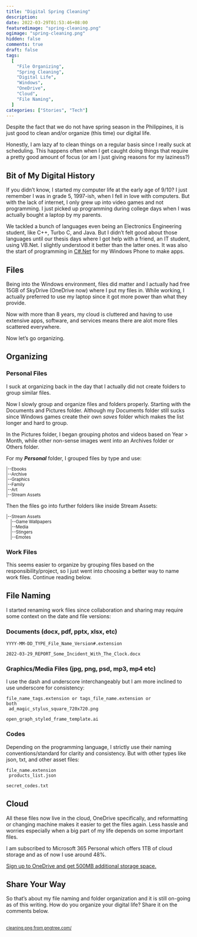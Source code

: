 ```yaml
---
title: "Digital Spring Cleaning"
description:
date: 2022-03-29T01:53:46+08:00
featuredimage: "spring-cleaning.png"
ogimage: "spring-cleaning.png"
hidden: false
comments: true
draft: false
tags:
  [
    "File Organizing",
    "Spring Cleaning",
    "Digital Life",
    "Windows",
    "OneDrive",
    "Cloud",
    "File Naming",
  ]
categories: ["Stories", "Tech"]
---
```


Despite the fact that we do not have spring season in the Philippines, it is just good to clean and/or organize (this time) our digital life.

Honestly, I am lazy af to clean things on a regular basis since I really suck at scheduling. This happens often when I get caught doing things that require a pretty good amount of focus (or am I just giving reasons for my laziness?)

## Bit of My Digital History

If you didn’t know, I started my computer life at the early age of 9/10? I just remember I was in grade 5, 1997-ish, when I fell in love with computers. But with the lack of internet, I only grew up into video games and not programming. I just picked up programming during college days when I was actually bought a laptop by my parents.

We tackled a bunch of languages even being an Electronics Engineering student, like C++, Turbo C, and Java. But I didn’t felt good about those languages until our thesis days where I got help with a friend, an IT student, using VB.Net. I slightly understood it better than the latter ones. It was also the start of programming in [C#.Net](<[http://C#.Net](https://docs.microsoft.com/en-us/dotnet/csharp/)>) for my Windows Phone to make apps.

## Files

Being into the Windows environment, files did matter and I actually had free 15GB of SkyDrive (OneDrive now) where I put my files in. While working, I actually preferred to use my laptop since it got more power than what they provide.

Now with more than 8 years, my cloud is cluttered and having to use extensive apps, software, and services means there are alot more files scattered everywhere.

Now let’s go organizing.

## Organizing

### Personal Files

I suck at organizing back in the day that I actually did not create folders to group similar files.

Now I slowly group and organize files and folders properly. Starting with the Documents and Pictures folder. Although my Documents folder still sucks since Windows games create their own _saves_ folder which makes the list longer and hard to group.

In the Pictures folder, I began grouping photos and videos based on Year > Month, while other non-sense images went into an Archives folder or Others folder.

For my **_Personal_** folder, I grouped files by type and use:

<small>
|--Ebooks<br>
|--Archive<br>
|--Graphics<br>
|--Family<br>
|--Art<br>
|--Stream Assets<br>
</small>

Then the files go into further folders like inside Stream Assets:

<small>
|--Stream Assets<br>
&emsp;|--Game Wallpapers<br>
&emsp;|--Media<br>
&emsp;|--Stingers<br>
&emsp;|--Emotes<br>
</small>

### Work Files

This seems easier to organize by grouping files based on the responsibility/project, so I just went into choosing a better way to name work files. Continue reading below.

## File Naming

I started renaming work files since collaboration and sharing may require some context on the date and file versions:

### Documents (docx, pdf, pptx, xlsx, etc)

<code>YYYY-MM-DD_TYPE_File_Name_Version#.extension<br>
2022-03-29_REPORT_Some_Incident_With_The_Clock.docx</code>

### Graphics/Media Files (jpg, png, psd, mp3, mp4 etc)

I use the dash and underscore interchangeably but I am more inclined to use underscore for consistency:

<code>file_name_tags.extension or tags_file_name.extension or both<br>
ad_magic_stylus_square_720x720.png <br> open_graph_styled_frame_template.ai</code>

### Codes

Depending on the programming language, I strictly use their naming conventions/standard for clarity and consistency. But with other types like json, txt, and other asset files:

<code>file_name.extension<br>
products_list.json<br>
secret_codes.txt</code>

## Cloud

All these files now live in the cloud, OneDrive specifically, and reformatting or changing machine makes it easier to get the files again. Less hassle and worries especially when a big part of my life depends on some important files.

I am subscribed to Microsoft 365 Personal which offers 1TB of cloud storage and as of now I use around 48%.

[Sign up to OneDrive and get 500MB additional storage space.](https://onedrive.live.com?invref=fe92ac3ae0420178&invscr=90)

## Share Your Way

So that’s about my file naming and folder organization and it is still on-going as of this writing. How do you organize your digital life? Share it on the comments below.

<br>
<small><a class="link" rel="noopener" href='https://pngtree.com/so/cleaning'>cleaning png from pngtree.com/</a></small>
